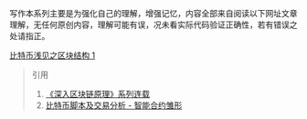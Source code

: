 写作本系列主要是为强化自己的理解，增强记忆，内容全部来自阅读以下网址文章理解，无任何原创内容，理解可能有误，况未看实际代码验证正确性，若有错误之处请指正。



[比特币浅见之区块结构  1](./01-比特币浅见之区块结构.md)
> 引用
> 1. [《深入区块链原理》系列连载](https://bbs.huaweicloud.com/blogs/405becb21d1c11e89fc57ca23e93a89f "《深入区块链原理》系列连载")
> 2. [比特币脚本及交易分析 - 智能合约雏形](https://learnblockchain.cn/2017/11/10/bitcoin-script/)